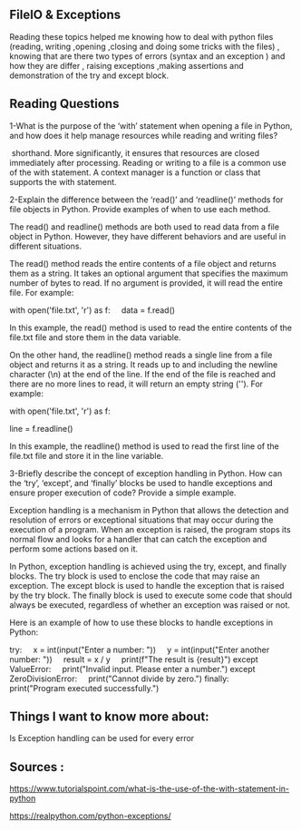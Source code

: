 ## FileIO & Exceptions

Reading these topics helped me knowing how to deal with python files (reading, writing ,opening ,closing and doing some tricks with the files) , knowing that are there two types of errors (syntax and an exception ) and how they are differ , raising exceptions ,making assertions and demonstration of the try and except block.

## Reading Questions


1-What is the purpose of the ‘with’ statement when opening a file in Python, and how does it help manage resources while reading and writing files?

 shorthand. More significantly, it ensures that resources are closed immediately after processing. Reading or writing to a file is a common use of the with statement. A context manager is a function or class that supports the with statement.


2-Explain the difference between the ‘read()’ and ‘readline()’ methods for file objects in Python. Provide examples of when to use each method.

The read() and readline() methods are both used to read data from a file object in Python. However, they have different behaviors and are useful in different situations.

The read() method reads the entire contents of a file object and returns them as a string. It takes an optional argument that specifies the maximum number of bytes to read. If no argument is provided, it will read the entire file. For example:

with open('file.txt', 'r') as f:
    data = f.read()


In this example, the read() method is used to read the entire contents of the file.txt file and store them in the data variable.

On the other hand, the readline() method reads a single line from a file object and returns it as a string. It reads up to and including the newline character (\n) at the end of the line. If the end of the file is reached and there are no more lines to read, it will return an empty string (''). For example:

with open('file.txt', 'r') as f:

line = f.readline()

In this example, the readline() method is used to read the first line of the file.txt file and store it in the line variable.


3-Briefly describe the concept of exception handling in Python. How can the ‘try’, ‘except’, and ‘finally’ blocks be used to handle exceptions and ensure proper execution of code? Provide a simple example.

Exception handling is a mechanism in Python that allows the detection and resolution of errors or exceptional situations that may occur during the execution of a program. When an exception is raised, the program stops its normal flow and looks for a handler that can catch the exception and perform some actions based on it.

In Python, exception handling is achieved using the try, except, and finally blocks. The try block is used to enclose the code that may raise an exception. The except block is used to handle the exception that is raised by the try block. The finally block is used to execute some code that should always be executed, regardless of whether an exception was raised or not.

Here is an example of how to use these blocks to handle exceptions in Python:

try:
    x = int(input("Enter a number: "))
    y = int(input("Enter another number: "))
    result = x / y
    print(f"The result is {result}")
except ValueError:
    print("Invalid input. Please enter a number.")
except ZeroDivisionError:
    print("Cannot divide by zero.")
finally:
    print("Program executed successfully.")


## Things I want to know more about:

Is Exception handling can be used for every error 

## Sources :


https://www.tutorialspoint.com/what-is-the-use-of-the-with-statement-in-python

https://realpython.com/python-exceptions/
